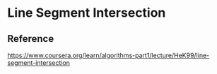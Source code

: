 # Line Segment Intersection

## Reference

https://www.coursera.org/learn/algorithms-part1/lecture/HeK99/line-segment-intersection
